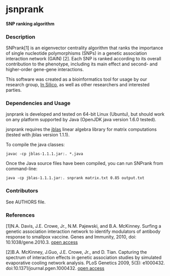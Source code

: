 jsnprank
========

#### SNP ranking algorithm ####

### Description ###
SNPrank[1] is an eigenvector centrality algorithm that ranks the importance of 
single nucleotide polymorphisms (SNPs) in a genetic association interaction 
network (GAIN) [2]. Each SNP is ranked according to its overall contribution 
to the phenotype, including its main effect and second- and higher-order 
gene-gene interactions. 

This software was created as a bioinformatics tool for usage by our research 
group, [In Silico](http://insilico.utulsa.edu), as well as other researchers 
and interested parties.  

### Dependencies and Usage ###
jsnprank is developed and tested on 64-bit Linux (Ubuntu), but should work on any 
platform supported by Java (OpenJDK java version 1.6.0 tested).

jsnprank requires the [jblas](http://jblas.org) linear algebra library 
for matrix computations (tested with jblas version 1.1.1).

To compile the java classes:

    javac -cp jblas-1.1.1.jar:. *.java

Once the Java source files have been compiled, you can run SNPrank from 
command-line:

    java -cp jblas-1.1.1.jar:. snprank matrix.txt 0.85 output.txt

### Contributors ###
See AUTHORS file.

### References ###
[1]N.A. Davis, J.E. Crowe, Jr., N.M. Pajewski, and B.A. McKinney. Surfing a 
genetic association interaction network to identify modulators of antibody 
response to smallpox vaccine. Genes and Immunity, 2010, 
doi: 10.1038/gene.2010.3. [open access](http://www.nature.com/gene/journal/vaop/ncurrent/full/gene201037a.html)

[2]B.A. McKinney, J.Guo, J.E. Crowe, Jr., and D. Tian. Capturing the spectrum of 
interaction effects in genetic association studies by simulated evaporative 
cooling network analysis. PLoS Genetics 2009, 5(3): e1000432. 
doi:10.1371/journal.pgen.1000432. [open access](http://www.plosgenetics.org/article/info:doi/10.1371/journal.pgen.1000432)
